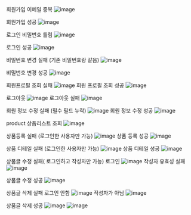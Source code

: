 

회원가입 이메일 중복 
![image](https://github.com/hunhee92/spartamarket_drf/assets/159861490/15226073-4250-4fd1-8945-3e6bb7e5a2a7)

회원가입 성공 
![image](https://github.com/hunhee92/spartamarket_drf/assets/159861490/0f906c22-e239-44ae-a915-bda249059d89)

로그인 비밀번호 틀림 
![image](https://github.com/hunhee92/spartamarket_drf/assets/159861490/55b412b8-af48-4790-9e37-c8b4968f2906)

로그인 성공 
![image](https://github.com/hunhee92/spartamarket_drf/assets/159861490/fc083b22-afde-4064-9776-d20ce519e78e)

비밀번호 변경 실패 (기존 비밀번호랑 같음)
![image](https://github.com/hunhee92/spartamarket_drf/assets/159861490/38a3d0c3-cea8-4a17-bf61-efa37686b886)

비밀번호 변경 성공 
![image](https://github.com/hunhee92/spartamarket_drf/assets/159861490/69e6c42f-2b06-4b1d-929a-21ff2d146e8a)

회원프로필 조회 실패
![image](https://github.com/hunhee92/spartamarket_drf/assets/159861490/7a849976-4b53-4395-b151-abca91e4ede4)
회원 프로필 조회 성공
![image](https://github.com/hunhee92/spartamarket_drf/assets/159861490/6278f7aa-28aa-4b7a-9944-fc27f472e17b)

로그아웃
![image](https://github.com/hunhee92/spartamarket_drf/assets/159861490/463d95fa-b2ca-485a-8fb5-54521e7fd1fa)
로그아웃 실패 
![image](https://github.com/hunhee92/spartamarket_drf/assets/159861490/15565fab-4cd5-4555-a7bd-e8e16ee00dd2)

회원 정보 수정 실패 (필수 필드 누락)
![image](https://github.com/hunhee92/spartamarket_drf/assets/159861490/70577031-3a8c-4efd-91d7-de0e047794b8)
회원 정보 수정 성공 
![image](https://github.com/hunhee92/spartamarket_drf/assets/159861490/1fc39157-e471-40ef-b14d-ece67157ca55)


product
상품리스트 조회 
![image](https://github.com/hunhee92/spartamarket_drf/assets/159861490/e5434e41-eecd-4618-8dfa-4fc07f715e46)

상품등록 실패 (로그인한 사용자만 가능)
![image](https://github.com/hunhee92/spartamarket_drf/assets/159861490/d0045805-a873-4d41-a6ba-e297964e1739)
상품 등록 성공 
![image](https://github.com/hunhee92/spartamarket_drf/assets/159861490/b55fe0f8-870d-4593-9716-2daf1232d8f7)

상품 디테일 실패 (로그인한 사용자만 가능)
![image](https://github.com/hunhee92/spartamarket_drf/assets/159861490/aca9dfd7-8bf8-4ccf-bfe3-8c3bcf6312d8)
상품 디테일 성공 
![image](https://github.com/hunhee92/spartamarket_drf/assets/159861490/3c7fbda5-e8d4-4de4-943c-3ec72d560134)

상품글 수정 실패( 로그인하고 작성자만 가능)
로그인
![image](https://github.com/hunhee92/spartamarket_drf/assets/159861490/38378c3f-27d3-4158-b72b-43139aeca35e)
작성자 유효성 실패 
![image](https://github.com/hunhee92/spartamarket_drf/assets/159861490/99e376ca-a5e9-4210-a11d-d2dc812e9952)

상품글 수정 성공
![image](https://github.com/hunhee92/spartamarket_drf/assets/159861490/524ac2fd-cc6d-4103-a017-e0063a889a51)

상품글 삭제 실패
로그인 안함 
![image](https://github.com/hunhee92/spartamarket_drf/assets/159861490/fa1b6c7c-ad56-47d8-8ecb-5936c9c2c6cd)
작성자가 아님 
![image](https://github.com/hunhee92/spartamarket_drf/assets/159861490/168bbf58-88da-48cf-965e-c504ccd41d8c)

상품글 삭제 성공
![image](https://github.com/hunhee92/spartamarket_drf/assets/159861490/66329959-b805-4fa6-9fe5-29d74d476032)
![image](https://github.com/hunhee92/spartamarket_drf/assets/159861490/cb648e75-ff15-4176-a0c5-2f9ff1ec211f)


























